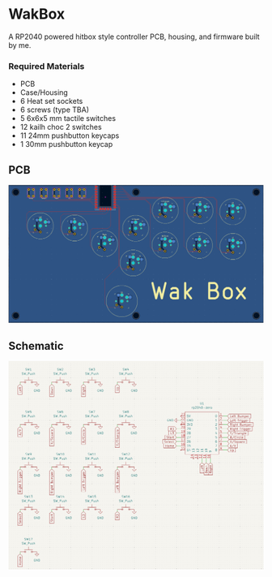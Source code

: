 # WakBox

A RP2040 powered hitbox style controller PCB, housing, and firmware built by me.

### Required Materials
- PCB
- Case/Housing
- 6 Heat set sockets
- 6 screws (type TBA)
- 5 6x6x5 mm tactile switches
- 12 kailh choc 2 switches
- 11 24mm pushbutton keycaps
- 1 30mm pushbutton keycap 

## PCB

![PCB Image](img/PCB.png)

## Schematic

![Schematic Image](img/Schematic.png)